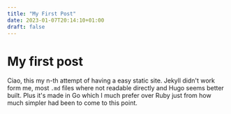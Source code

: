 ```yaml
---
title: "My First Post"
date: 2023-01-07T20:14:10+01:00
draft: false
---
```


# My first post

Ciao, this my n-th attempt of having a easy static site. Jekyll didn't work form me, most `.md` files where not readable directly and Hugo seems better built. Plus it's made in Go which I much prefer over Ruby just from how much simpler had been to come to this point.
